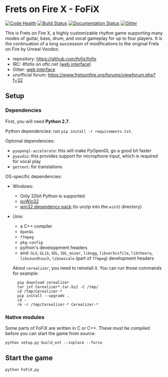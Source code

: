 Frets on Fire X - FoFiX
=======================

[![Code Health](https://landscape.io/github/fofix/fofix/master/landscape.svg?style=flat)](https://landscape.io/github/fofix/fofix/master)
[![Build Status](https://travis-ci.org/fofix/fofix.svg?branch=master)](https://travis-ci.org/fofix/fofix)
[![Documentation Status](https://readthedocs.org/projects/fofix/badge/?version=latest)](https://fofix.readthedocs.io/en/latest/?badge=latest)
[![Gitter](https://badges.gitter.im/fofix/fofix.svg)](https://gitter.im/fofix/fofix?utm_source=badge&utm_medium=badge&utm_campaign=pr-badge&utm_content=body_badge)


This is Frets on Fire X, a highly customizable rhythm game supporting many modes of guitar, bass, drum, and vocal gameplay for up to four players. It is the continuation of a long succession of modifications to the original Frets on Fire by Unreal Voodoo.

- repository: https://github.com/fofix/fofix
- IRC: #fofix on oftc.net ([web interface](https://webchat.oftc.net/))
- Gitter: [web interface](https://gitter.im/fofix/fofix)
- unofficial forum: https://www.fretsonfire.org/forums/viewforum.php?f=32


Setup
-----

### Dependencies

First, you will need **Python 2.7**.

Python dependencies: run `pip install -r requirements.txt`.

Optional dependencies:

- `pyopengl-accelerate`: this will make PyOpenGL go a good bit faster
- `pyaudio`: this provides support for microphone input, which is required for vocal play
- `gettext`: for translations

OS-specific dependencies:

- Windows:
    - Only 32bit Python is supported
    - [pyWin32](https://sourceforge.net/projects/pywin32/files/pywin32/)
    - [win32 dependency pack](https://www.dropbox.com/s/p8xv4pktq670q9i/fofix-win32-deppack-20130304-updated.zip?dl=0) (to unzip into the `win32` directory)

- Unix:
    - a C++ compiler
    - `OpenGL`
    - `ffmpeg`
    - `pkg-config`
    - python's developpment headers
    - and: `GLU`, `GLib`, `SDL`, `SDL_mixer`, `libogg`, `libvorbisfile`, `libtheora`, `libsoundtouch`, `libswscale` (part of `ffmpeg`) development headers

    About `cerealizer`, you need to reinstall it. You can run those commands for
    example:

        pip download cerealizer
        tar jxf Cerealizer*.tar.bz2 -C /tmp/
        cd /tmp/Cerealizer-*
        pip install --upgrade .
        cd -
        rm -r /tmp/Cerealizer-* Cerealizer-*


### Native modules

Some parts of FoFiX are written in C or C++. These must be compiled
before you can start the game from source:

    python setup.py build_ext --inplace --force


Start the game
--------------

    python FoFiX.py
